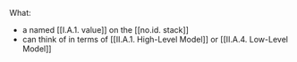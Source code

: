 What:
- a named [[I.A.1. value]] on the [[no.id. stack]]
- can think of in terms of [[II.A.1. High-Level Model]] or [[II.A.4. Low-Level Model]]

